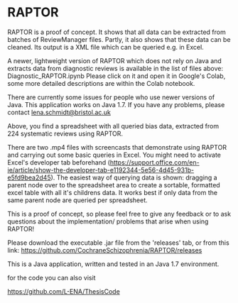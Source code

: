 # RAPTOR
RAPTOR is a proof of concept. It shows that all data can be extracted from batches of ReviewManager files. Partly, it also shows that these data can be cleaned. Its output is a XML file which can be queried e.g. in Excel.

A newer, lightweight version of RAPTOR which does not rely on Java and extracts data from diagnostic reviews is available in the list of files above: Diagnostic_RAPTOR.ipynb
Please click on it and open it in Google's Colab, some more detailed descriptions are within the Colab notebook.

There are currently some issues for people who use newer versions of Java. This application works on Java 1.7. If you have any problems, please contact lena.schmidt@bristol.ac.uk

Above, you find a spreadsheet with all queried bias data, extracted from 224 systematic reviews using RAPTOR.

There are two .mp4 files with screencasts that demonstrate using RAPTOR and carrying out some basic queries in Excel. You might need to activate Excel's developer tab beforehand (https://support.office.com/en-ie/article/show-the-developer-tab-e1192344-5e56-4d45-931b-e5fd9bea2d45). The easiest way of querying data is shown: dragging a parent node over to the spreadsheet area to create a sortable, formatted excel table with all it's childrens data. It works best if only data from the same parent node are queried per spreadsheet. 

This is a proof of concept, so please feel free to give any feedback or to ask questions about the implementation/ problems that arise when using RAPTOR!

Please download the executable .jar file from the 'releases' tab, or from this link: https://github.com/CochraneSchizophrenia/RAPTOR/releases

This is a Java application, written and tested in an Java 1.7 environment. 

for the code you can also visit

https://github.com/L-ENA/ThesisCode
